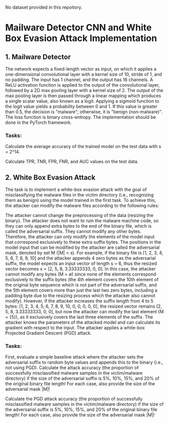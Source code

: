 No dataset provided in this repoitory. 

# Mailware Detector CNN and White Box Evasion Attack Implementation

## 1. Mailware Detector
The network expects a fixed-length vector as input, on which it applies a one-dimensional convolutional layer with a kernel size of 10, stride of 1, and no padding. The input has 1 channel, and the output has 16 channels. A ReLU activation function is applied to the output of the convolutional layer, followed by a 2D max pooling layer with a kernel size of 2. The output of the max pooling layer is then passed through a linear mapping which produces a single scalar value, also known as a logit. Applying a sigmoid function to the logit value yields a probability between 0 and 1. If this value is greater than 0.5, the decision is "malware"; otherwise, it is "benign (non-malware)". The loss function is binary cross-entropy. The implementation should be done in the PyTorch framework.

### Tasks:
Calculate the average accuracy of the trained model on the test data with s = 2^14.

Calculate TPR, TNR, FPR, FNR, and AUC values on the test data.

## 2. White Box Evasion Attack

The task is to implement a white-box evasion attack with the goal of misclassifying the malware files in the victim directory (i.e., recognizing them as benign) using the model trained in the first task. To achieve this, the attacker can modify the malware files according to the following rules:

The attacker cannot change the preprocessing of the data (resizing the binary).
The attacker does not want to ruin the malware machine code, so they can only append extra bytes to the end of the binary file, which is called the adversarial suffix. They cannot modify any other bytes. Therefore, the attacker can only modify the elements of the model input that correspond exclusively to these extra suffix bytes. The positions in the model input that can be modified by the attacker are called the adversarial mask, denoted by set M (|M| < s). For example, if the binary file is [1, 2, 3, 4, 5, 6, 7, 8, 9, 10] and the attacker appends 4 zero bytes as the adversarial suffix, the model expects an input vector of length s = 6, thus the resized vector becomes x = [2, 5, 8, 3.33333333, 0, 0]. In this case, the attacker cannot modify any bytes (M = ∅) since none of the elements correspond exclusively to the suffix bytes (the 4th element covers the 10th element of the original byte sequence which is not part of the adversarial suffix, and the 5th element covers more than just the last two zero bytes, including a padding byte due to the resizing process which the attacker also cannot modify). However, if the attacker increases the suffix length from 4 to 5 bytes: [1, 2, 3, 4, 5, 6, 7, 8, 9, 10, 0, 0, 0, 0, 0], the resized vector remains [2, 5, 8, 3.33333333, 0, 0], but now the attacker can modify the last element (M = {5}), as it exclusively covers the last three elements of the suffix.
The attacker knows the parameters of the attacked model and can calculate its gradient with respect to the input.
The attacker applies a white-box Projected Gradient Descent (PGD) attack.

### Tasks:

First, evaluate a simple baseline attack where the attacker sets the adversarial suffix to random byte values and appends this to the binary (i.e., not using PGD). Calculate the attack accuracy (the proportion of successfully misclassified malware samples in the victim/malware directory) if the size of the adversarial suffix is 5%, 10%, 15%, and 20% of the original binary file length! For each case, also provide the size of the adversarial mask |M|!

Calculate the PGD attack accuracy (the proportion of successfully misclassified malware samples in the victim/malware directory) if the size of the adversarial suffix is 5%, 10%, 15%, and 20% of the original binary file length! For each case, also provide the size of the adversarial mask |M|!
